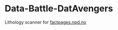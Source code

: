# Data-Battle-DatAvengers
Lithology scanner for [factpages.npd.no](https://factpages.npd.no/en/wellbore/PageView/Exploration/All)
